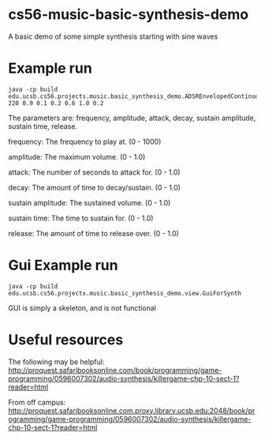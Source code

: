 cs56-music-basic-synthesis-demo
===============================

A basic demo of some simple synthesis starting with sine waves

# Example run
	java -cp build  edu.ucsb.cs56.projects.music.basic_synthesis_demo.ADSREnvelopedContinuousSound 220 0.9 0.1 0.2 0.6 1.0 0.2

The parameters are: frequency, amplitude, attack, decay, sustain amplitude, sustain time, release.

frequency: The frequency to play at. (0 - 1000)

amplitude: The maximum volume. (0 - 1.0)

attack: The number of seconds to attack for. (0 - 1.0)

decay: The amount of time to decay/sustain. (0 - 1.0)

sustain amplitude: The sustained volume. (0 - 1.0)

sustain time: The time to sustain for. (0 - 1.0)

release: The amount of time to release over. (0 - 1.0)

# Gui Example run
	java -cp build edu.ucsb.cs56.projects.music.basic_synthesis_demo.view.GuiForSynth

GUI is simply a skeleton, and is not functional
	
# Useful resources
The following may be helpful:
	http://proquest.safaribooksonline.com/book/programming/game-programming/0596007302/audio-synthesis/killergame-chp-10-sect-1?reader=html

From off campus:
	http://proquest.safaribooksonline.com.proxy.library.ucsb.edu:2048/book/programming/game-programming/0596007302/audio-synthesis/killergame-chp-10-sect-1?reader=html

